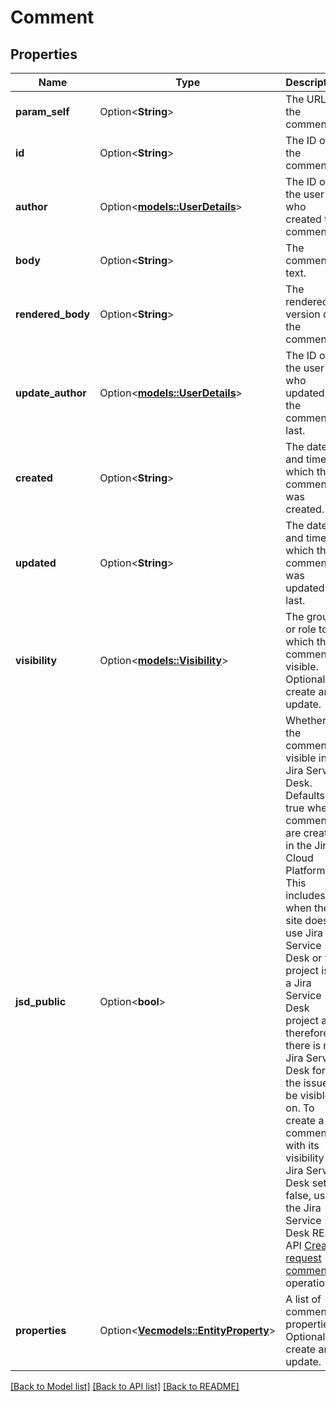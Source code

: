 # Comment

## Properties

Name | Type | Description | Notes
------------ | ------------- | ------------- | -------------
**param_self** | Option<**String**> | The URL of the comment. | [optional][readonly]
**id** | Option<**String**> | The ID of the comment. | [optional][readonly]
**author** | Option<[**models::UserDetails**](UserDetails.md)> | The ID of the user who created the comment. | [optional][readonly]
**body** | Option<**String**> | The comment text. | [optional]
**rendered_body** | Option<**String**> | The rendered version of the comment. | [optional][readonly]
**update_author** | Option<[**models::UserDetails**](UserDetails.md)> | The ID of the user who updated the comment last. | [optional][readonly]
**created** | Option<**String**> | The date and time at which the comment was created. | [optional][readonly]
**updated** | Option<**String**> | The date and time at which the comment was updated last. | [optional][readonly]
**visibility** | Option<[**models::Visibility**](Visibility.md)> | The group or role to which this comment is visible. Optional on create and update. | [optional]
**jsd_public** | Option<**bool**> | Whether the comment is visible in Jira Service Desk. Defaults to true when comments are created in the Jira Cloud Platform. This includes when the site doesn't use Jira Service Desk or the project isn't a Jira Service Desk project and, therefore, there is no Jira Service Desk for the issue to be visible on. To create a comment with its visibility in Jira Service Desk set to false, use the Jira Service Desk REST API [Create request comment](https://developer.atlassian.com/cloud/jira/service-desk/rest/#api-rest-servicedeskapi-request-issueIdOrKey-comment-post) operation. | [optional][readonly]
**properties** | Option<[**Vec<models::EntityProperty>**](EntityProperty.md)> | A list of comment properties. Optional on create and update. | [optional]

[[Back to Model list]](../README.md#documentation-for-models) [[Back to API list]](../README.md#documentation-for-api-endpoints) [[Back to README]](../README.md)


